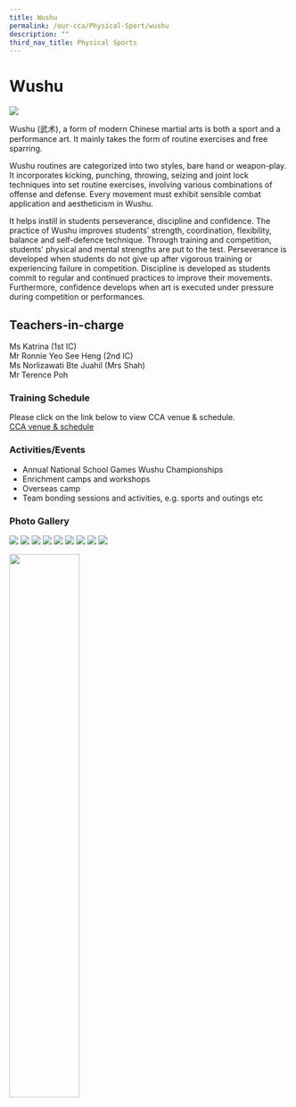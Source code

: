 ```yaml
---
title: Wushu
permalink: /our-cca/Physical-Sport/wushu
description: ""
third_nav_title: Physical Sports
---
```

# **Wushu**

![](/images/Wushu.jpg)

Wushu (武术), a form of modern Chinese martial arts is both a sport and a performance art. It mainly takes the form of routine exercises and free sparring.

Wushu routines are categorized into two styles, bare hand or weapon-play. It incorporates kicking, punching, throwing, seizing and joint lock techniques into set routine exercises, involving various combinations of offense and defense. Every movement must exhibit sensible combat application and aestheticism in Wushu.

It helps instill in students perseverance, discipline and confidence. The practice of Wushu improves students' strength, coordination, flexibility, balance and self-defence technique. Through training and competition, students' physical and mental strengths are put to the test. Perseverance is developed when students do not give up after vigorous training or experiencing failure in competition. Discipline is developed as students commit to regular and continued practices to improve their movements. Furthermore, confidence develops when art is executed under pressure during competition or performances.

## Teachers-in-charge   
Ms Katrina (1st IC)   
Mr Ronnie Yeo See Heng (2nd IC)   
Ms Norlizawati Bte Juahil (Mrs Shah)   
Mr Terence Poh

### Training Schedule
Please click on the link below to view CCA venue & schedule.   
[CCA venue & schedule](https://chungchenghighyishun-moe-edu-sg-admin.cwp.sg/useful-links/parents/cca-venue-n-schedule)

### Activities/Events
*   Annual National School Games Wushu Championships
*   Enrichment camps and workshops
*   Overseas camp
*   Team bonding sessions and activities, e.g. sports and outings etc

### Photo Gallery

![](/images/ad7fbe92a_62544.jpg)
![](/images/8d7bf0e1e_62545.jpg)
![](/images/683a6e049_62546.jpg)
![](/images/5c5e4370d_62547.jpg)
![](/images/a395f9b3f_62548.jpg)
![](/images/73eef1f8a_62549.jpg)
![](/images/7d8a21757_62550.jpg)
![](/images/1e3b1b1bf_62542.jpg)
![](/images/Wushu.jpg)


<img src="/images/pavilion.png" 
     style="width:50%">